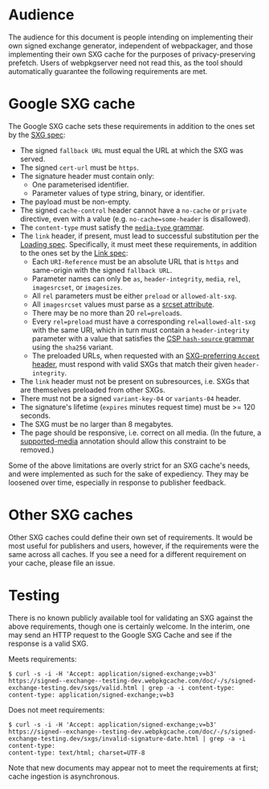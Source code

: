 # Audience

The audience for this document is people intending on implementing their own
signed exchange generator, independent of webpackager, and those implementing
their own SXG cache for the purposes of privacy-preserving prefetch. Users of
webpkgserver need not read this, as the tool should automatically guarantee the
following requirements are met.

# Google SXG cache

The Google SXG cache sets these requirements in addition to the ones set by the
[SXG spec][]:
 - The signed `fallback URL` must equal the URL at which the SXG was served.
 - The signed `cert-url` must be `https`.
 - The signature header must contain only:
   - One parameterised identifier.
   - Parameter values of type string, binary, or identifier.
 - The payload must be non-empty.
 - The signed `cache-control` header cannot have a `no-cache` or `private`
   directive, even with a value (e.g. `no-cache=some-header` is disallowed).
 - The `content-type` must satisfy the [`media-type` grammar][].
 - The `link` header, if present, must lead to successful substitution per the
   [Loading spec][].
   Specifically, it must meet these requirements, in addition to the ones set by
   the [Link spec][]:
   - Each `URI-Reference` must be an absolute URL that is `https` and
     same-origin with the signed `fallback URL`.
   - Parameter names can only be `as`, `header-integrity`, `media`, `rel`,
     `imagesrcset`, or `imagesizes`.
   - All `rel` parameters must be either `preload` or `allowed-alt-sxg`.
   - All `imagesrcset` values must parse as a [srcset attribute](https://html.spec.whatwg.org/multipage/images.html#srcset-attribute).
   - There may be no more than 20 `rel=preload`s.
   - Every `rel=preload` must have a corresponding `rel=allowed-alt-sxg` with
     the same URI, which in turn must contain a `header-integrity` parameter
     with a value that satisfies the [CSP `hash-source` grammar](https://w3c.github.io/webappsec-csp/#grammardef-hash-source)
     using the `sha256` variant.
   - The preloaded URLs, when requested with an [SXG-preferring `Accept` header][],
     must respond with valid SXGs that match their given `header-integrity`.
 - The `link` header must not be present on subresources, i.e. SXGs that are
   themselves preloaded from other SXGs.
 - There must not be a signed `variant-key-04` or `variants-04` header.
 - The signature's lifetime (`expires` minutes request time) must be >= 120
   seconds.
 - The SXG must be no larger than 8 megabytes.
 - The page should be responsive, i.e. correct on all media. (In the future, a
   [supported-media](supported_media.md) annotation should allow this
   constraint to be removed.)

[SXG spec]: https://wicg.github.io/webpackage/draft-yasskin-http-origin-signed-responses.html
[`media-type` grammar]: https://tools.ietf.org/html/rfc7231#section-3.1.1.5
[Loading spec]: https://wicg.github.io/webpackage/loading.html#subresource-substitution
[Link spec]: https://tools.ietf.org/html/rfc5988#section-5
[SXG-preferring `Accept` header]: https://github.com/google/webpackager/tree/master/cmd/webpkgserver#content-negotiation

Some of the above limitations are overly strict for an SXG cache's needs, and
were implemented as such for the sake of expediency. They may be loosened over
time, especially in response to publisher feedback.

# Other SXG caches

Other SXG caches could define their own set of requirements. It would be most
useful for publishers and users, however, if the requirements were the same
across all caches. If you see a need for a different requirement on your cache,
please file an issue.

# Testing

There is no known publicly available tool for validating an SXG against the
above requirements, though one is certainly welcome. In the interim, one may
send an HTTP request to the Google SXG Cache and see if the response is a valid
SXG.

Meets requirements:

```
$ curl -s -i -H 'Accept: application/signed-exchange;v=b3' https://signed--exchange--testing-dev.webpkgcache.com/doc/-/s/signed-exchange-testing.dev/sxgs/valid.html | grep -a -i content-type:
content-type: application/signed-exchange;v=b3
```

Does not meet requirements:

```
$ curl -s -i -H 'Accept: application/signed-exchange;v=b3' https://signed--exchange--testing-dev.webpkgcache.com/doc/-/s/signed-exchange-testing.dev/sxgs/invalid-signature-date.html | grep -a -i content-type:
content-type: text/html; charset=UTF-8
```

Note that new documents may appear not to meet the requirements at first; cache
ingestion is asynchronous.
